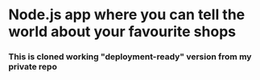 # Node.js app where you can tell the world about your favourite shops
### This is cloned working "deployment-ready" version from my private repo

